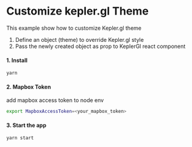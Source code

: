 # Customize kepler.gl Theme

This example show how to customize Kepler.gl theme
  1. Define an object (theme) to override Kepler.gl style
  2. Pass the newly created object as prop to KeplerGl react component

#### 1. Install

```sh
yarn
```


#### 2. Mapbox Token
add mapbox access token to node env

```sh
export MapboxAccessToken=<your_mapbox_token>
```

#### 3. Start the app

```sh
yarn start
```
